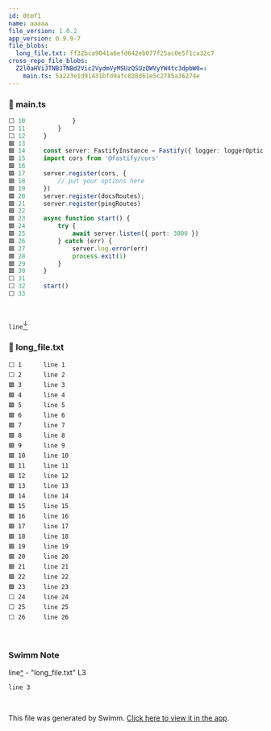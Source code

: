```yaml
---
id: 0tmf1
name: aaaaa
file_version: 1.0.2
app_version: 0.9.9-7
file_blobs:
  long_file.txt: ff32bca9041a6efd642eb077f25ac0e5f1ca32c7
cross_repo_file_blobs:
  Z2l0aHViJTNBJTNBd2Vic2VydmVyMSUzQSUzQWVyYW4tc3dpbW0=:
    main.ts: 5a223e1d91431bfd9afc828d61e5c2785a36274e
---
```




<!-- NOTE-swimm-snippet: the lines below link your snippet to Swimm -->
<!-- NOTE-swimm-repo ::Z2l0aHViJTNBJTNBd2Vic2VydmVyMSUzQSUzQWVyYW4tc3dpbW0=:: -->
### 📄 main.ts
```typescript
⬜ 10             }
⬜ 11         }
⬜ 12     }
🟩 13     
🟩 14     const server: FastifyInstance = Fastify({ logger: loggerOptions })
🟩 15     import cors from '@fastify/cors'
🟩 16     
🟩 17     server.register(cors, {
🟩 18         // put your options here
🟩 19     })
🟩 20     server.register(docsRoutes);
🟩 21     server.register(pingRoutes)
🟩 22     
🟩 23     async function start() {
🟩 24         try {
🟩 25             await server.listen({ port: 3000 })
🟩 26         } catch (err) {
🟩 27             server.log.error(err)
🟩 28             process.exit(1)
🟩 29         }
🟩 30     }
⬜ 31     
⬜ 32     start()
⬜ 33     
```

<br/>

`line`[<sup id="2k4A0Y">↓</sup>](#f-2k4A0Y)
<!-- NOTE-swimm-snippet: the lines below link your snippet to Swimm -->
### 📄 long_file.txt
```text
⬜ 1      line 1
⬜ 2      line 2
🟩 3      line 3
🟩 4      line 4
🟩 5      line 5
🟩 6      line 6
🟩 7      line 7
🟩 8      line 8
🟩 9      line 9
🟩 10     line 10
🟩 11     line 11
🟩 12     line 12
🟩 13     line 13
🟩 14     line 14
🟩 15     line 15
🟩 16     line 16
🟩 17     line 17
🟩 18     line 18
🟩 19     line 19
🟩 20     line 20
🟩 21     line 21
🟩 22     line 22
🟩 23     line 23
⬜ 24     line 24
⬜ 25     line 25
⬜ 26     line 26
```

<br/>

<!-- THIS IS AN AUTOGENERATED SECTION. DO NOT EDIT THIS SECTION DIRECTLY -->
### Swimm Note

<span id="f-2k4A0Y">line</span>[^](#2k4A0Y) - "long_file.txt" L3
```text
line 3
```

<br/>

This file was generated by Swimm. [Click here to view it in the app](http://localhost:5000/repos/Z2l0aHViJTNBJTNBdDElM0ElM0FlcmFuLXN3aW1t/docs/0tmf1).
